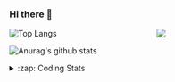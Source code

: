 ### Hi there 👋

<!--
**tao8687/tao8687** is a ✨ _special_ ✨ repository because its `README.md` (this file) appears on your GitHub profile.

Here are some ideas to get you started:

- 🔭 I’m currently working on ...
- 🌱 I’m currently learning ...
- 👯 I’m looking to collaborate on ...
- 🤔 I’m looking for help with ...
- 💬 Ask me about ...
- 📫 How to reach me: ...
- 😄 Pronouns: ...
- ⚡ Fun fact: ...
-->

<img align='right' src="https://media.giphy.com/media/M9gbBd9nbDrOTu1Mqx/giphy.gif" width="240">

  
![Top Langs](https://github-readme-stats.vercel.app/api/top-langs/?username=tao8687&layout=compact&title_color=23238E&text_color=A67D3D)

![Anurag's github stats](https://github-readme-stats.vercel.app/api?username=tao8687&show_icons=true&&text_color=A67D3D&title_color=23238E&show_icons=false&count_private=true&hide=stars)

<details>
  <summary>:zap: Coding Stats</summary>
  <br>
    
<!--START_SECTION:waka-->
![Code Time](http://img.shields.io/badge/Code%20Time-1%2C429%20hrs%2014%20mins-blue)

![Profile Views](http://img.shields.io/badge/Profile%20Views-0-blue)

**🐱 My GitHub Data** 

> 📦 1.5 MB Used in GitHub's Storage 
 > 
> 🏆 76 Contributions in the Year 2024
 > 
> 🚫 Not Opted to Hire
 > 
> 📜 50 Public Repositories 
 > 
> 🔑 25 Private Repositories 
 > 
**I'm an Early 🐤** 

```text
🌞 Morning                1314 commits        ██████████████████████░░░   86.33 % 
🌆 Daytime                87 commits          █░░░░░░░░░░░░░░░░░░░░░░░░   05.72 % 
🌃 Evening                117 commits         ██░░░░░░░░░░░░░░░░░░░░░░░   07.69 % 
🌙 Night                  4 commits           ░░░░░░░░░░░░░░░░░░░░░░░░░   00.26 % 
```
📅 **I'm Most Productive on Wednesday** 

```text
Monday                   219 commits         ████░░░░░░░░░░░░░░░░░░░░░   14.39 % 
Tuesday                  206 commits         ███░░░░░░░░░░░░░░░░░░░░░░   13.53 % 
Wednesday                273 commits         ████░░░░░░░░░░░░░░░░░░░░░   17.94 % 
Thursday                 198 commits         ███░░░░░░░░░░░░░░░░░░░░░░   13.01 % 
Friday                   216 commits         ████░░░░░░░░░░░░░░░░░░░░░   14.19 % 
Saturday                 210 commits         ███░░░░░░░░░░░░░░░░░░░░░░   13.80 % 
Sunday                   200 commits         ███░░░░░░░░░░░░░░░░░░░░░░   13.14 % 
```


📊 **This Week I Spent My Time On** 

```text
🕑︎ Time Zone: Asia/Shanghai

💬 Programming Languages: 
C++                      7 hrs 14 mins       ████████████░░░░░░░░░░░░░   49.29 % 
Other                    3 hrs 25 mins       ██████░░░░░░░░░░░░░░░░░░░   23.32 % 
Bash                     1 hr 43 mins        ███░░░░░░░░░░░░░░░░░░░░░░   11.73 % 
CMake                    57 mins             ██░░░░░░░░░░░░░░░░░░░░░░░   06.56 % 
C                        47 mins             █░░░░░░░░░░░░░░░░░░░░░░░░   05.40 % 

🔥 Editors: 
VS Code                  14 hrs 42 mins      █████████████████████████   100.00 % 

🐱‍💻 Projects: 
agvs                     9 hrs 44 mins       █████████████████░░░░░░░░   66.21 % 
autox                    3 hrs 31 mins       ██████░░░░░░░░░░░░░░░░░░░   23.95 % 
ndt_localization         26 mins             █░░░░░░░░░░░░░░░░░░░░░░░░   03.03 % 
agvs_sim                 26 mins             █░░░░░░░░░░░░░░░░░░░░░░░░   03.03 % 
rb_theron_sim            10 mins             ░░░░░░░░░░░░░░░░░░░░░░░░░   01.22 % 

💻 Operating System: 
Linux                    14 hrs 42 mins      █████████████████████████   100.00 % 
```

**I Mostly Code in Python** 

```text
Python                   9 repos             ████████░░░░░░░░░░░░░░░░░   30.00 % 
C++                      8 repos             ███████░░░░░░░░░░░░░░░░░░   26.67 % 
JavaScript               2 repos             ██░░░░░░░░░░░░░░░░░░░░░░░   06.67 % 
Batchfile                1 repo              █░░░░░░░░░░░░░░░░░░░░░░░░   03.33 % 
HTML                     1 repo              █░░░░░░░░░░░░░░░░░░░░░░░░   03.33 % 
```



**Timeline**

![Lines of Code chart](https://raw.githubusercontent.com/tao8687/tao8687/master/assets/bar_graph.png)


 Last Updated on 16/03/2024 01:08:15 UTC
<!--END_SECTION:waka-->
</details>
